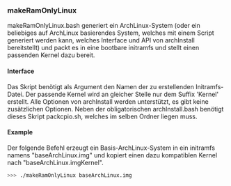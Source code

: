 <!-- region vim modline

vim: set tabstop=4 shiftwidth=4 expandtab:
vim: foldmethod=marker foldmarker=region,endregion:

endregion

region header

Copyright Torben Sickert 16.12.2012

License
-------

This library written by Torben Sickert stand under a creative commons naming
3.0 unported license. see http://creativecommons.org/licenses/by/3.0/deed.de

endregion -->

### makeRamOnlyLinux

makeRamOnlyLinux.bash generiert ein ArchLinux-System (oder ein beliebiges auf
ArchLinux basierendes System, welches mit einem Script generiert werden kann,
welches Interface und API von archInstall bereitstellt) und packt es in
eine bootbare initramfs und stellt einen passenden Kernel dazu bereit.

#### Interface

Das Skript benötigt als Argument den Namen der zu erstellenden Initramfs-Datei.
Der passende Kernel wird an gleicher Stelle nur dem Suffix 'Kernel' erstellt.
Alle Optionen von archInstall werden unterstützt, es gibt keine
zusätzlichen Optionen. Neben der obligatorischen archInstall.bash benötigt
dieses Skript packcpio.sh, welches im selben Ordner liegen muss.

<!--|deDE:Beispiel-->
#### Example

Der folgende Befehl erzeugt ein Basis-ArchLinux-System in ein initramfs namens
"baseArchLinux.img" und kopiert einen dazu kompatiblen Kernel nach
"baseArchLinux.imgKernel".

```bash
>>> ./makeRamOnlyLinux baseArchLinux.img
```
